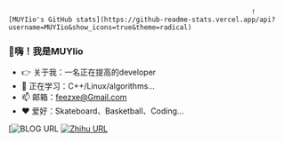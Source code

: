 

<!--
**MUYIio/MUYIio** is a ✨ _special_ ✨ repository because its `README.md` (this file) appears on your GitHub profile.

Here are some ideas to get you started:

- 🔭 I’m currently working on ...
- 🌱 I’m currently learning ...
- 👯 I’m looking to collaborate on ...
- 🤔 I’m looking for help with ...
- 💬 Ask me about ...
- 📫 How to reach me: ...
- 😄 Pronouns: ...
- ⚡ Fun fact: ...
-->
                                                                 ![MUYIio's GitHub stats](https://github-readme-stats.vercel.app/api?username=MUYIio&show_icons=true&theme=radical)

### 👋嗨！我是MUYIio
- 👉 关于我：一名正在提高的developer
- 🌱 正在学习：C++/Linux/algorithms...
- 📫 邮箱：feezxe@Gmail.com
- ❤️ 爱好：Skateboard、Basketball、Coding...

[![BLOG URL](https://img.shields.io/twitter/url?color=%23FBBC05&label=BLOG&logo=hexo&logoColor=white&style=flat-square&url=https%3A%2F%2Ffeezxe.gitee.io/%2F)
[![Zhihu URL](https://img.shields.io/twitter/url?color=%230077E6&label=Zhihu&logo=zhihu&logoColor=white&style=flat-square&url=https%3A%2F%2Fwww.zhihu.com%2Fpeople%2Fmuyiio)](https://www.zhihu.com/people/muyiio)

<!-- https://github.com/kautukkundan/Awesome-Profile-README-templates -->
